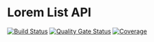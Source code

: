 # Lorem List API

[![Build Status](https://drone.flyingfishflash.net/api/badges/flyingfishflash/lorem-list-api/status.svg)](https://drone.flyingfishflash.net/flyingfishflash/lorem-list-api)
[![Quality Gate Status](https://sonarqube.flyingfishflash.net/api/project_badges/measure?project=net.flyingfishflash%3Alorem-list-api&metric=alert_status&token=sqb_fd87af722ca7ebf25c5d7768dc94390213b1dc61)](https://sonarqube.flyingfishflash.net/dashboard?id=net.flyingfishflash%3Alorem-list-api)
[![Coverage](https://sonarqube.flyingfishflash.net/api/project_badges/measure?project=net.flyingfishflash%3Alorem-list-api&metric=coverage&token=sqb_fd87af722ca7ebf25c5d7768dc94390213b1dc61)](https://sonarqube.flyingfishflash.net/dashboard?id=net.flyingfishflash%3Alorem-list-api)
